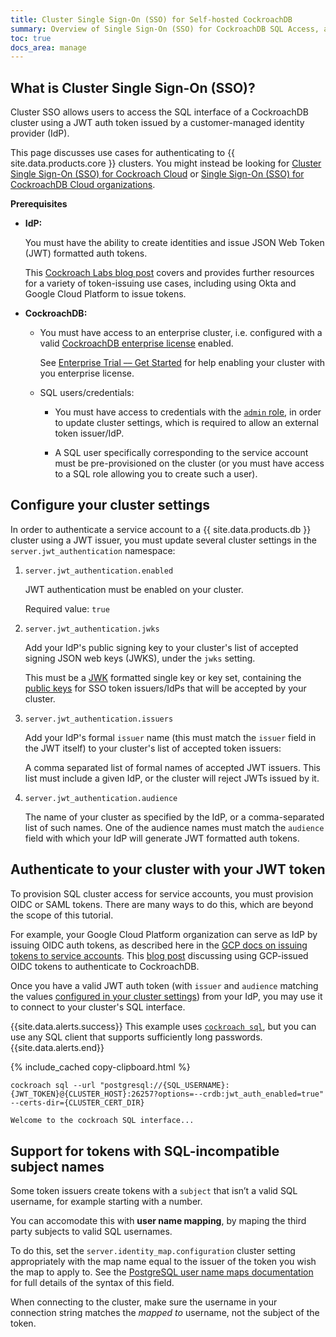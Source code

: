 ```yaml
---
title: Cluster Single Sign-On (SSO) for Self-hosted CockroachDB
summary: Overview of Single Sign-On (SSO) for CockroachDB SQL Access, and review of workflows for authenticating human and bot users, and for configuring the feature.
toc: true
docs_area: manage
---
```


## What is Cluster Single Sign-On (SSO)?

Cluster SSO allows users to access the SQL interface of a CockroachDB cluster using a JWT auth token issued by a customer-managed identity provider (IdP).

This page discusses use cases for authenticating to {{ site.data.products.core }} clusters. You might instead be looking for [Cluster Single Sign-On (SSO) for Cockroach Cloud](../cockroachcloud/cloud-sso-sql.html) or [Single Sign-On (SSO) for CockroachDB Cloud organizations](../cockroachcloud/cloud-org-sso.html).

**Prerequisites**

- **IdP:**

	You must have the ability to create identities and issue JSON Web Token (JWT) formatted auth tokens.

	This [Cockroach Labs blog post](https://www.cockroachlabs.com/blog/) covers and provides further resources for a variety of token-issuing use cases, including using Okta and Google Cloud Platform to issue tokens.

- **CockroachDB:**

	- You must have access to an enterprise cluster, i.e. configured with a valid [CockroachDB enterprise license](enterprise-licensing.html) enabled.

		See [Enterprise Trial –– Get Started](get-started-with-enterprise-trial.html) for help enabling your cluster with you enterprise license.

	- SQL users/credentials:

		- You must have access to credentials with the [`admin` role](security-reference/authorization.html#admin-role), in order to update cluster settings, which is required to allow an external token issuer/IdP.
	
		- A SQL user specifically corresponding to the service account must be pre-provisioned on the cluster (or you must have access to a SQL role allowing you to create such a user).

## Configure your cluster settings
In order to authenticate a service account to a {{ site.data.products.db }} cluster using a JWT issuer, you must update several cluster settings in the `server.jwt_authentication` namespace:

1. `server.jwt_authentication.enabled`

	JWT authentication must be enabled on your cluster.

	Required value: `true`

1. `server.jwt_authentication.jwks`

	Add your IdP's public signing key to your cluster's list of accepted signing JSON web keys (JWKS), under the `jwks` setting.

	This must be a [JWK](https://www.rfc-editor.org/rfc/rfc7517) formatted single key or key set, containing the [public keys](../{{site.versions["stable"]}}/security-reference/transport-layer-security.html#key-pairs) for SSO token issuers/IdPs that will be accepted by your cluster.

1. `server.jwt_authentication.issuers`

	Add your IdP's formal `issuer` name (this must match the `issuer` field in the JWT itself) to your cluster's list of accepted token issuers:

	A comma separated list of formal names of accepted JWT issuers. This list must include a given IdP, or the cluster will reject JWTs issued by it.

1. `server.jwt_authentication.audience`
	
	The name of your cluster as specified by the IdP, or a comma-separated list of such names. One of the audience names must match the `audience` field with which your IdP will generate JWT formatted auth tokens.

## Authenticate to your cluster with your JWT token

To provision SQL cluster access for service accounts, you must provision OIDC or SAML tokens. There are many ways to do this, which are beyond the scope of this tutorial.

For example, your Google Cloud Platform organization can serve as IdP by issuing OIDC auth tokens, as described here in the [GCP docs on issuing tokens to service accounts](https://cloud.google.com/iam/docs/create-short-lived-credentials-direct#sa-credentials-oidc). This [blog post](https://morgans-blog.deno.dev/sso-crdb-gcp) discussing using GCP-issued OIDC tokens to authenticate to CockroachDB.

Once you have a valid JWT auth token (with `issuer` and `audience` matching the values [configured in your cluster settings](#configure-your-cluster-settings)) from your IdP, you may use it to connect to your cluster's SQL interface.

{{site.data.alerts.success}}
This example uses [`cockroach sql`](cockroach-sql.html), but you can use any SQL client that supports sufficiently long passwords.
{{site.data.alerts.end}}

{% include_cached copy-clipboard.html %}
~~~shell
cockroach sql --url "postgresql://{SQL_USERNAME}:{JWT_TOKEN}@{CLUSTER_HOST}:26257?options=--crdb:jwt_auth_enabled=true" --certs-dir={CLUSTER_CERT_DIR}
~~~

~~~txt
Welcome to the cockroach SQL interface...
~~~

## Support for tokens with SQL-incompatible subject names

Some token issuers create tokens with a `subject` that isn’t a valid SQL username, for example starting with a number.

You can accomodate this with **user name mapping**, by maping the third party subjects to valid SQL usernames.

To do this, set the `server.identity_map.configuration` cluster setting appropriately with the map name equal to the issuer of the token you wish the map to apply to. See the [PostgreSQL  user name maps documentation](https://www.postgresql.org/docs/current/auth-username-maps.html) for full details of the syntax of this field.

When connecting to the cluster, make sure the username in your connection string matches the *mapped to* username, not the subject of the token.